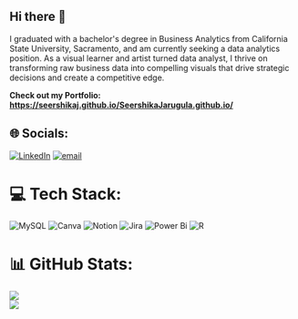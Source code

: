 ## Hi there 👋

I graduated with a bachelor's degree in Business Analytics from California State University, Sacramento, and am currently seeking a data analytics position. As a visual learner and artist turned data analyst, I thrive on transforming raw business data into compelling visuals that drive strategic decisions and create a competitive edge.

**Check out my Portfolio: https://seershikaj.github.io/SeershikaJarugula.github.io/**

## 🌐 Socials:
[![LinkedIn](https://img.shields.io/badge/LinkedIn-%230077B5.svg?logo=linkedin&logoColor=white)]([https://linkedin.com/in/https://www.linkedin.com/in/seershika-jarugula-05725337a/](https://www.linkedin.com/in/seershika-jarugula-05725337a/)) [![email](https://img.shields.io/badge/Email-D14836?logo=gmail&logoColor=white)](mailto:Seershika02@gmail.com) 

# 💻 Tech Stack:
![MySQL](https://img.shields.io/badge/mysql-4479A1.svg?style=for-the-badge&logo=mysql&logoColor=white) ![Canva](https://img.shields.io/badge/Canva-%2300C4CC.svg?style=for-the-badge&logo=Canva&logoColor=white) ![Notion](https://img.shields.io/badge/Notion-%23000000.svg?style=for-the-badge&logo=notion&logoColor=white) ![Jira](https://img.shields.io/badge/jira-%230A0FFF.svg?style=for-the-badge&logo=jira&logoColor=white) ![Power Bi](https://img.shields.io/badge/power_bi-F2C811?style=for-the-badge&logo=powerbi&logoColor=black) ![R](https://img.shields.io/badge/r-%23276DC3.svg?style=for-the-badge&logo=r&logoColor=white)
# 📊 GitHub Stats:
![](https://github-readme-stats.vercel.app/api?username=SeershikaJ&theme=swift&hide_border=false&include_all_commits=true&count_private=false)<br/>
![](https://nirzak-streak-stats.vercel.app/?user=SeershikaJ&theme=swift&hide_border=false)<br/>
